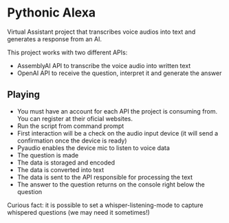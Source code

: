 # Pythonic Alexa

Virtual Assistant project that transcribes voice audios into text and generates a response from an AI.

This project works with two different APIs:
- AssemblyAI API to transcribe the voice audio into written text
- OpenAI API to receive the question, interpret it and generate the answer


## Playing 
- You must have an account for each API the project is consuming from. You can register at their oficial websites.
- Run the script from command prompt 
- First interaction will be a check on the audio input device (it will send a confirmation once the device is ready)
- Pyaudio enables the device mic to listen to voice data
- The question is made
- The data is storaged and encoded
- The data is converted into text
- The data is sent to the API responsible for processing the text
- The answer to the question returns on the console right below the question

Curious fact: it is possible to set a whisper-listening-mode to capture whispered questions (we may need it sometimes!)
